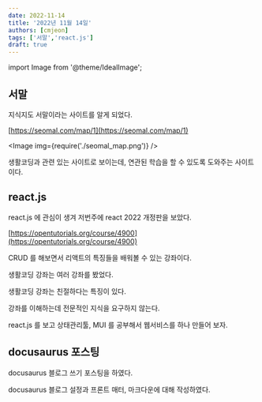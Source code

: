 ```yaml
---
date: 2022-11-14
title: '2022년 11월 14일'
authors: [cmjeon]
tags: ['서말','react.js']
draft: true
---
```


import Image from '@theme/IdealImage';

## 서말

지식지도 서말이라는 사이트를 알게 되었다.

[https://seomal.com/map/1](https://seomal.com/map/1)

<Image img={require('./seomal_map.png')} />

생활코딩과 관련 있는 사이트로 보이는데, 연관된 학습을 할 수 있도록 도와주는 사이트이다.

<!--truncate-->

## react.js

react.js 에 관심이 생겨 저번주에 react 2022 개정판을 보았다.

[https://opentutorials.org/course/4900](https://opentutorials.org/course/4900)

CRUD 를 해보면서 리액트의 특징들을 배워볼 수 있는 강좌이다.

생활코딩 강좌는 여러 강좌를 봤었다.

생활코딩 강좌는 친절하다는 특징이 있다.

강좌를 이해하는데 전문적인 지식을 요구하지 않는다.

react.js 를 보고 상태관리툴, MUI 를 공부해서 웹서비스를 하나 만들어 보자.

## docusaurus 포스팅

docusaurus 블로그 쓰기 포스팅을 하였다.

docusaurus 블로그 설정과 프론트 매터, 마크다운에 대해 작성하였다.
